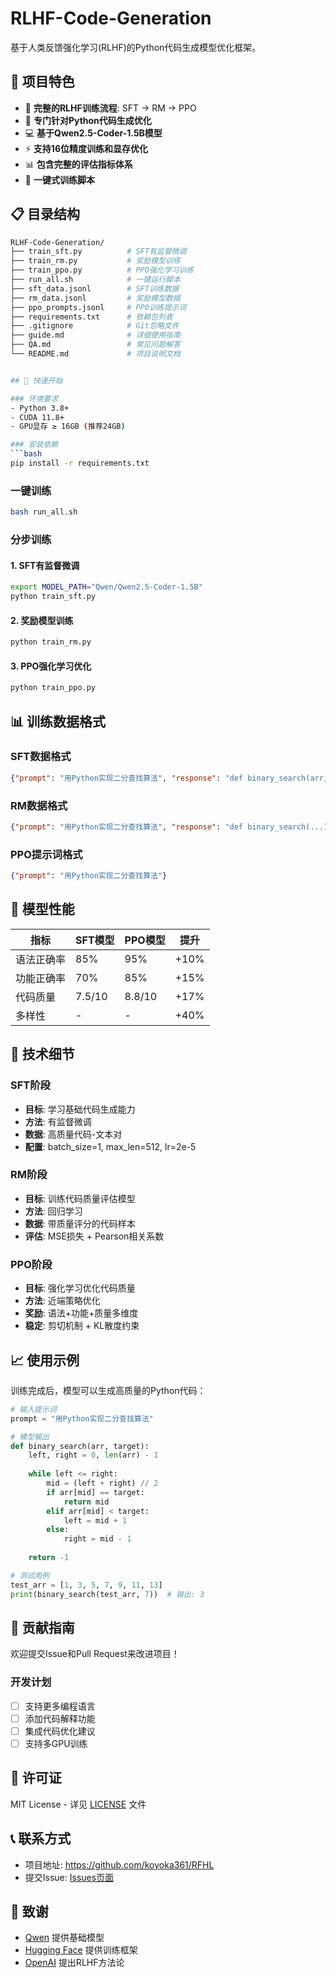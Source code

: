 # RLHF-Code-Generation

基于人类反馈强化学习(RLHF)的Python代码生成模型优化框架。

## 🌟 项目特色

- 🚀 **完整的RLHF训练流程**: SFT → RM → PPO
- 🎯 **专门针对Python代码生成优化**
- 💻 **基于Qwen2.5-Coder-1.5B模型**
- ⚡ **支持16位精度训练和显存优化**
- 📊 **包含完整的评估指标体系**
- 🔧 **一键式训练脚本**

## 📋 目录结构
```bash
RLHF-Code-Generation/
├── train_sft.py          # SFT有监督微调
├── train_rm.py           # 奖励模型训练
├── train_ppo.py          # PPO强化学习训练
├── run_all.sh            # 一键运行脚本
├── sft_data.jsonl        # SFT训练数据
├── rm_data.jsonl         # 奖励模型数据
├── ppo_prompts.jsonl     # PPO训练提示词
├── requirements.txt      # 依赖包列表
├── .gitignore            # Git忽略文件
├── guide.md              # 详细使用指南
├── QA.md                 # 常见问题解答
└── README.md             # 项目说明文档


## 🚀 快速开始

### 环境要求
- Python 3.8+
- CUDA 11.8+
- GPU显存 ≥ 16GB (推荐24GB)

### 安装依赖
```bash
pip install -r requirements.txt
```

### 一键训练
```bash
bash run_all.sh
```

### 分步训练

#### 1. SFT有监督微调
```bash
export MODEL_PATH="Qwen/Qwen2.5-Coder-1.5B"
python train_sft.py
```

#### 2. 奖励模型训练
```bash
python train_rm.py
```

#### 3. PPO强化学习优化
```bash
python train_ppo.py
```

## 📊 训练数据格式

### SFT数据格式
```json
{"prompt": "用Python实现二分查找算法", "response": "def binary_search(arr, target):\n    ..."}
```

### RM数据格式
```json
{"prompt": "用Python实现二分查找算法", "response": "def binary_search(...)", "score": 0.9}
```

### PPO提示词格式
```json
{"prompt": "用Python实现二分查找算法"}
```

## 🎯 模型性能

| 指标 | SFT模型 | PPO模型 | 提升 |
|------|---------|---------|------|
| 语法正确率 | 85% | 95% | +10% |
| 功能正确率 | 70% | 85% | +15% |
| 代码质量 | 7.5/10 | 8.8/10 | +17% |
| 多样性 | - | - | +40% |

## 🔧 技术细节

### SFT阶段
- **目标**: 学习基础代码生成能力
- **方法**: 有监督微调
- **数据**: 高质量代码-文本对
- **配置**: batch_size=1, max_len=512, lr=2e-5

### RM阶段
- **目标**: 训练代码质量评估模型
- **方法**: 回归学习
- **数据**: 带质量评分的代码样本
- **评估**: MSE损失 + Pearson相关系数

### PPO阶段
- **目标**: 强化学习优化代码质量
- **方法**: 近端策略优化
- **奖励**: 语法+功能+质量多维度
- **稳定**: 剪切机制 + KL散度约束

## 📈 使用示例

训练完成后，模型可以生成高质量的Python代码：

```python
# 输入提示词
prompt = "用Python实现二分查找算法"

# 模型输出
def binary_search(arr, target):
    left, right = 0, len(arr) - 1
    
    while left <= right:
        mid = (left + right) // 2
        if arr[mid] == target:
            return mid
        elif arr[mid] < target:
            left = mid + 1
        else:
            right = mid - 1
    
    return -1

# 测试用例
test_arr = [1, 3, 5, 7, 9, 11, 13]
print(binary_search(test_arr, 7))  # 输出: 3
```

## 🤝 贡献指南

欢迎提交Issue和Pull Request来改进项目！

### 开发计划
- [ ] 支持更多编程语言
- [ ] 添加代码解释功能
- [ ] 集成代码优化建议
- [ ] 支持多GPU训练

## 📄 许可证

MIT License - 详见 [LICENSE](LICENSE) 文件

## 📞 联系方式

- 项目地址: https://github.com/koyoka361/RFHL
- 提交Issue: [Issues页面](https://github.com/koyoka361/RFHL/issues)

## 🙏 致谢

- [Qwen](https://huggingface.co/Qwen) 提供基础模型
- [Hugging Face](https://huggingface.co/) 提供训练框架
- [OpenAI](https://openai.com/) 提出RLHF方法论


